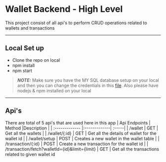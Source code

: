 # Wallet Backend - High Level

This project consist of all api's to perform CRUD operations related to wallets and transactions

---

## Local Set up

* Clone the repo on local
* npm install
* npm start

> **_NOTE:_** Make sure you have the MY SQL database setup on your local and then you can change the credentials in this [file](/app/config/db.config.js).
> Also please have nodejs & npm installed on your local

---

## Api's

There are total of 5 api's that are used here in this app
| Api Endpoints | Method        |Description  |
| :------------- |:-------------| :-----|
| /wallet      | GET | Get all the wallets |
| /wallet/{:id}      | GET      |   Get all the details of wallet for the wallet id |
| /wallet/setup | POST      |    Creates a new wallet in the wallet table |
| /transaction/{:id}      | POST      |   Create a new transaction for the wallet id |
| /transaction/fetch?walletId={id}&limit={limit} | GET | Get all the transactions related to given wallet id
